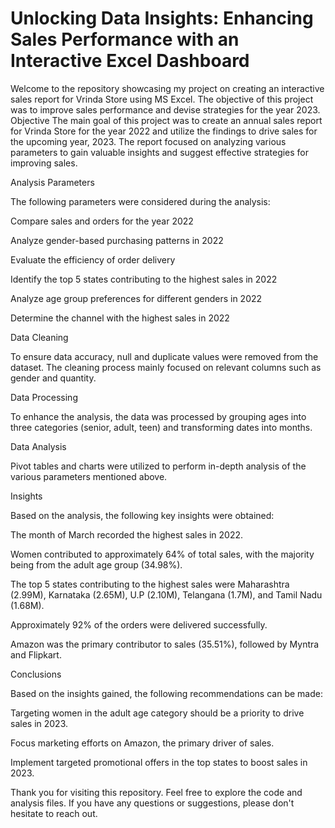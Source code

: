 # Unlocking Data Insights: Enhancing Sales Performance with an Interactive Excel Dashboard
Welcome to the repository showcasing my project on creating an interactive sales report for Vrinda Store using MS Excel. The objective of this project was to improve sales performance and devise strategies for the year 2023.
Objective
The main goal of this project was to create an annual sales report for Vrinda Store for the year 2022 and utilize the findings to drive sales for the upcoming year, 2023. The report focused on analyzing various parameters to gain valuable insights and suggest effective strategies for improving sales.

Analysis Parameters

The following parameters were considered during the analysis:

Compare sales and orders for the year 2022

Analyze gender-based purchasing patterns in 2022

Evaluate the efficiency of order delivery

Identify the top 5 states contributing to the highest sales in 2022

Analyze age group preferences for different genders in 2022

Determine the channel with the highest sales in 2022

Data Cleaning

To ensure data accuracy, null and duplicate values were removed from the dataset. The cleaning process mainly focused on relevant columns such as gender and quantity.

Data Processing

To enhance the analysis, the data was processed by grouping ages into three categories (senior, adult, teen) and transforming dates into months.

Data Analysis

Pivot tables and charts were utilized to perform in-depth analysis of the various parameters mentioned above.

Insights

Based on the analysis, the following key insights were obtained:

The month of March recorded the highest sales in 2022.

Women contributed to approximately 64% of total sales, with the majority being from the adult age group (34.98%).

The top 5 states contributing to the highest sales were Maharashtra (2.99M), Karnataka (2.65M), U.P (2.10M), Telangana (1.7M), and Tamil Nadu (1.68M).

Approximately 92% of the orders were delivered successfully.

Amazon was the primary contributor to sales (35.51%), followed by Myntra and Flipkart.

Conclusions

Based on the insights gained, the following recommendations can be made:

Targeting women in the adult age category should be a priority to drive sales in 2023.

Focus marketing efforts on Amazon, the primary driver of sales.

Implement targeted promotional offers in the top states to boost sales in 2023.

Thank you for visiting this repository. Feel free to explore the code and analysis files. If you have any questions or suggestions, please don't hesitate to reach out.
